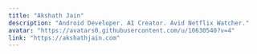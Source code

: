 ```yaml
---
title: "Akshath Jain"
description: "Android Developer. AI Creator. Avid Netflix Watcher."
avatar: "https://avatars0.githubusercontent.com/u/10630540?v=4"
link: "https://akshathjain.com"
---
```

